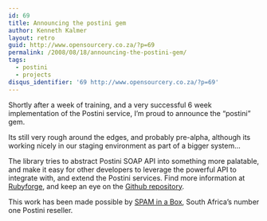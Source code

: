 ```yaml
---
id: 69
title: Announcing the postini gem
author: Kenneth Kalmer
layout: retro
guid: http://www.opensourcery.co.za/?p=69
permalink: /2008/08/18/announcing-the-postini-gem/
tags:
  - postini
  - projects
disqus_identifier: '69 http://www.opensourcery.co.za/?p=69'
---
```


Shortly after a week of training, and a very successful 6 week implementation of the Postini service, I&#8217;m proud to announce the &#8220;postini&#8221; gem.

Its still very rough around the edges, and probably pre-alpha, although its working nicely in our staging environment as part of a bigger system&#8230;

The library tries to abstract Postini SOAP API into something more palatable, and make it easy for other developers to leverage the powerful API to integrate with, and extend the Postini services. Find more information at [Rubyforge][1], and keep an eye on the [Github repository][2].

This work has been made possible by <a href="http://www.spaminabox.co.za" target="_blank">SPAM in a Box</a>, South Africa&#8217;s number one Postini reseller.

 [1]: http://postini4r.rubyforge.org/
 [2]: http://github.com/kennethkalmer/postini4r-postini
